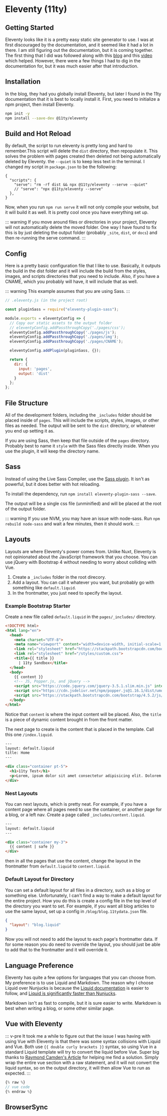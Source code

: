 # Eleventy (11ty)

## Getting Started

Eleventy looks like it is a pretty easy static site generator to use. I was at first discouraged by the documentation, and it seemed like it had a lot in there. I am still figuring out the documentation, but it is coming together. The first thing that I did was followed along with this [blog](https://www.digitalocean.com/community/tutorials/js-eleventy) and this [video](https://www.learnwithjason.dev/let-s-learn-eleventy) which helped. However, there were a few things I had to dig in the documentation for, but it was much easier after that introduction.

## Installation

In the blog, they had you globally install Eleventy, but later I found in the 11ty documentation that it is best to locally install it. First, you need to initialize a npm project, then install Eleventy.

``` bash
npm init -y
npm install --save-dev @11ty/eleventy
```

## Build and Hot Reload

By default, the script to run eleventy is pretty long and hard to remember.This script will delete the `dist` directory, then repopulate it. This solves the problem with pages created then deleted not being automatically deleted by Eleventy. the `--quiet` is to keep less text in the terminal. I changed my script in `package.json` to be the following:

``` json{3}
{
  "scripts": {
    "serve": "rm -rf dist && npx @11ty/eleventy --serve --quiet"
    // "serve": "npx @11ty/eleventy --serve"
  },
}
```
Now, when you run `npm run serve` it will not only compile your website, but it will build it as well. It is pretty cool once you have everything set up. 

::: warning
If you move around files or directories in your project, Eleventy will not automatically delete the moved folder. One way I have found to fix this is by just deleting the output folder (probably `_site`, `dist`, or `docs`) and then re-running the serve command.
:::

## Config

Here is a pretty basic configuration file that I like to use. Basically, it outputs the build in the dist folder and it will include the build from the styles, images, and scripts directories that you need to include. Also, if you have a CNAME, which you probably will have, it will include that as well. 

::: warning
This example assumes that you are using Sass.
:::


``` js
// .eleventy.js (in the project root)

const pluginSass = require("eleventy-plugin-sass");

module.exports = eleventyConfig => {
  // Copy our static assets to the output folder
  // eleventyConfig.addPassthroughCopy('./pages/css');
  eleventyConfig.addPassthroughCopy('./pages/js');
  eleventyConfig.addPassthroughCopy('./pages/img');
  eleventyConfig.addPassthroughCopy('./pages/CNAME');

  eleventyConfig.addPlugin(pluginSass, {});

  return {
    dir: {
      input: 'pages',
      output: 'dist'
    }
  };
};
```

## File Structure

All of the development folders, including the `_includes` folder should be placed inside of `pages`. This will include the scripts, styles, images, or other files as needed. The output will be sent to the `dist` directory, or whatever you end up setting it as.

If you are using Sass, then keep that file outside of the `pages` directory. Probably best to name it `style` with the Sass files directly inside. When you use the plugin, it will keep the directory name.

## Sass

Instead of using the Live Sass Compiler, use the [Sass plugin](https://www.npmjs.com/package/eleventy-plugin-sass). It isn't as powerful, but it does better with hot reloading. 

To install the dependency, run `npm install eleventy-plugin-sass --save`.

The output will be a single css file (unminified) and will be placed at the root of the output folder. 

::: warning
If you use NVM, you may have an issue with node-sass. Run `npm rebuild node-sass` and wait a few minutes, then it should work.
:::

## Layouts

Layouts are where Eleventy's power comes from. Unlike Nuxt, Eleventy is not opinionated about the JavaScript framework that you choose. You can use jQuery with Bootstrap 4 without needing to worry about colliding with Vue. 

1. Create a `_includes` folder in the root direcory.
2. Add a layout. You can call it whatever you want, but probably go with something like `default.liquid`. 
3. In the frontmatter, you just need to specify the layout.

### Example Bootstrap Starter

Create a new file called `default.liquid` in the `pages/_includes/` directory.

``` html
<!DOCTYPE html>
<html lang="en">
  <head>
    <meta charset="UTF-8">
    <meta name="viewport" content="width=device-width, initial-scale=1.0">
    <link rel="stylesheet" href="https://stackpath.bootstrapcdn.com/bootstrap/4.5.2/css/bootstrap.min.css" integrity="sha384-JcKb8q3iqJ61gNV9KGb8thSsNjpSL0n8PARn9HuZOnIxN0hoP+VmmDGMN5t9UJ0Z" crossorigin="anonymous">
    <link rel="stylesheet" href="/styles/custom.css">
    <title>{{ title }}
      | 11ty Sandbox</title>
  </head>
  <body>
    {{ content }}
    <!-- JS, Popper.js, and jQuery -->
    <script src="https://code.jquery.com/jquery-3.5.1.slim.min.js" integrity="sha384-DfXdz2htPH0lsSSs5nCTpuj/zy4C+OGpamoFVy38MVBnE+IbbVYUew+OrCXaRkfj" crossorigin="anonymous"></script>
    <script src="https://cdn.jsdelivr.net/npm/popper.js@1.16.1/dist/umd/popper.min.js" integrity="sha384-9/reFTGAW83EW2RDu2S0VKaIzap3H66lZH81PoYlFhbGU+6BZp6G7niu735Sk7lN" crossorigin="anonymous"></script>
    <script src="https://stackpath.bootstrapcdn.com/bootstrap/4.5.2/js/bootstrap.min.js" integrity="sha384-B4gt1jrGC7Jh4AgTPSdUtOBvfO8shuf57BaghqFfPlYxofvL8/KUEfYiJOMMV+rV" crossorigin="anonymous"></script>
  </body>
</html>
```
Notice that `content` is where the input content will be placed. Also, the `title` is a piece of dynamic content brought in from the front matter.

The next page to create is the content that is placed in the template. Call this one `/index.liquid`.

``` html
---
layout: default.liquid
title: Home
---

<div class="container pt-5">
  <h1>11ty Test</h1>
  <p>Lorem, ipsum dolor sit amet consectetur adipisicing elit. Dolorem animi cumque perferendis quisquam totam incidunt vel eaque. Modi laboriosam quisquam fugit deserunt dolorem ducimus, cumque nisi sed. Aperiam, quam incidunt.</p>
</div>
```

### Nest Layouts

You can next layouts, which is pretty neat. For example, if you have a content page where all pages need to use the container, or another page for a blog, or a left nav. Create a page called `_includes/content.liquid`.

``` html
---
layout: default.liquid
---

<div class="container my-3">
  {{ content | safe }}
</div>
```

then in all the pages that use the content, change the layout in the frontmatter from `default.liquid` to `content.liquid`.

### Default Layout for Directory

You can set a default layout for all files in a directory, such as a blog or something else. Unfortunately, I can't find a way to make a default layout for the entire project. How you do this is create a config file in the top level of the directory you want to set. For example, if you want all blog articles to use the same layout, set up a config in `/blog/blog.11tydata.json` file.

``` json
{
  "layout": "blog.liquid"
}
```

Now you will not need to add the layout to each page's frontmatter data. If for some reason you do need to override the layout, you should just be able to add that to the frontmatter and it will override it.

## Language Preference

Eleventy has quite a few options for languages that you can choose from. My preference is to use Liquid and Markdown. The reason why I choose Liquid over Nunjucks is because the [Liquid documentation](https://shopify.github.io/liquid/) is easier to follow, and [Liquid is significantly faster than Nunjucks](https://github.com/11ty/eleventy-benchmark). 

Markdown isn't as fast to compile, but it is sure easier to write. Markdown is best when writing a blog, or some other similar page.

## Vue with Eleventy

::: v-pre
It took me a while to figure out that the issue I was having with using Vue with Eleventy is that there was some syntax collisions with Liquid and Vue. Both use 
`{{ double curly brackets }}` syntax, so using Vue in a standard Liquid template will try to convert the liquid before Vue. Super big thanks to [Raymond Camden's Article](https://www.raymondcamden.com/2020/04/03/quick-tip-on-using-vue-with-eleventy) for helping me find a solution. Simply wrap the entire vue section with a raw statement, and it will not convert the liquid syntax, so on the output directory, it will then allow Vue to run as expected.
::: 

``` js
{% raw %}
// vue code
{% endraw %}
```

## BrowserSync